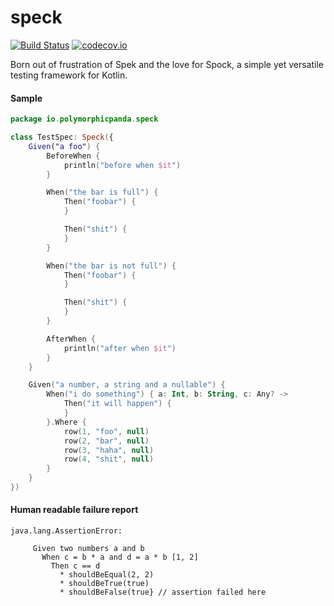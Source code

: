 # speck
[![Build Status](https://travis-ci.org/raniejade/speck.svg?branch=master)](https://travis-ci.org/raniejade/speck) [![codecov.io](https://codecov.io/github/raniejade/speck/coverage.svg?branch=master)](https://codecov.io/github/raniejade/speck?branch=master)

Born out of frustration of Spek and the love for Spock, a simple yet versatile testing framework for Kotlin.


#### Sample
```kotlin
package io.polymorphicpanda.speck

class TestSpec: Speck({
    Given("a foo") {
        BeforeWhen {
            println("before when $it")
        }

        When("the bar is full") {
            Then("foobar") {
            }

            Then("shit") {
            }
        }

        When("the bar is not full") {
            Then("foobar") {
            }

            Then("shit") {
            }
        }

        AfterWhen {
            println("after when $it")
        }
    }

    Given("a number, a string and a nullable") { 
        When("i do something") { a: Int, b: String, c: Any? ->
            Then("it will happen") {
            }
        }.Where {
            row(1, "foo", null)
            row(2, "bar", null)
            row(3, "haha", null)
            row(4, "shit", null)
        }
    }
})
```

#### Human readable failure report
```
java.lang.AssertionError: 

     Given two numbers a and b
       When c = b * a and d = a * b [1, 2]
         Then c == d
           * shouldBeEqual(2, 2)
           * shouldBeTrue(true)
           * shouldBeFalse(true} // assertion failed here

```

